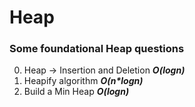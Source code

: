 # Heap
### Some foundational Heap questions 
0) Heap -> Insertion and Deletion **_O(logn)_**
1) Heapify algorithm **_O(n*logn)_**
2) Build a Min Heap **_O(logn)_**
